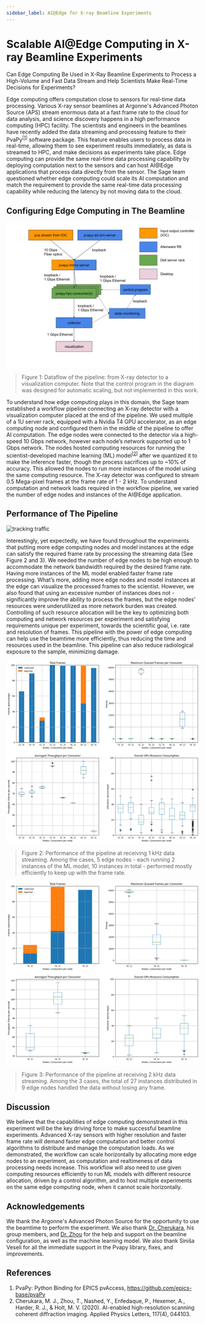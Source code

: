 ```yaml
---
sidebar_label: AI@Edge for X-ray Beamline Experiments
---
```


# Scalable AI@Edge Computing in X-ray Beamline Experiments

Can Edge Computing Be Used in X-Ray Beamline Experiments to Process a High-Volume and Fast Data Stream and Help Scientists Make Real-Time Decisions for Experiments?

Edge computing offers computation close to sensors for real-time data processing. Various X-ray sensor beamlines at Argonne's Advanced Photon Source (APS) stream enormous data at a fast frame rate to the cloud for data analysis, and science discovery happens in a high performance computing (HPC) facility. The scientists and engineers in the beamlines have recently added the data streaming and processing feature to their PvaPy<sup>[[1](#references)]</sup> software package. This feature enables users to process data in real-time, allowing them to see experiment results immediately, as data is streamed to HPC, and make decisions as experiments take place. Edge computing can provide the same real-time data processing capability by deploying computation next to the sensors and can host AI@Edge applications that process data directly from the sensor. The Sage team questioned whether edge computing could scale its AI computation and match the requirement to provide the same real-time data processing capability while reducing the latency by not moving data to the cloud.

## Configuring Edge Computing in The Beamline
![Dataflow](../imgs/scalable-ci-in-aps-1.jpg)
> Figure 1: Dataflow of the pipeline: from X-ray detector to a visualization computer. Note that the control program in the diagram was designed for automatic scaling, but not implemented in this work.

To understand how edge computing plays in this domain, the Sage team established a workflow pipeline connecting an X-ray detector with a visualization computer placed at the end of the pipeline. We used multiple of a 1U server rack, equipped with a Nvidia T4 GPU accelerator, as an edge computing node and configured them in the middle of the pipeline to offer AI computation. The edge nodes were connected to the detector via a high-speed 10 Gbps network, however each node’s network supported up to 1 Gbps network. The nodes hosted computing resources for running the scientist-developed machine learning (ML) model<sup>[[2](#references)]</sup> after we quantized it to make the inference faster, though the process  sacrifices up to ~10% of accuracy. This allowed the nodes to run more instances of the model using the same computing resource. The X-ray detector was configured to stream 0.5 Mega-pixel frames at the frame rate of 1 - 2 kHz. To understand computation and network loads required in the workflow pipeline, we varied the number of edge nodes and instances of the AI@Edge application.

## Performance of The Pipeline
![tracking traffic](../imgs/scalable-ci-in-aps-4.gif)

Interestingly, yet expectedly, we have found throughout the experiments that putting more edge computing nodes and model instances at the edge can satisfy the required frame rate by processing the streaming data (See Figure 2 and 3). We needed the number of edge nodes to be high enough to accommodate the network bandwidth required by the desired frame rate. Having more instances of the ML model enabled faster frame rate processing. What’s more, adding more edge nodes and model instances at the edge can visualize the processed frames to the scientist. However, we also found that using an excessive number of instances does not - significantly improve the ability to process the frames, but the edge nodes’ resources were underutilized as  more network burden was created. Controlling of such resource allocation will be the key to optimizing both computing and network resources per experiment and satisfying requirements unique per experiment, towards the scientific goal, i.e. rate and resolution of frames. This pipeline with the power of edge computing can help use the beamtime more efficiently, thus reducing the time and resources used in the beamline. This pipeline can also reduce radiological exposure to the sample, minimizing damage.

![performance-1khz](../imgs/scalable-ci-in-aps-2.png)
> Figure 2: Performance of the pipeline at receiving 1 kHz data streaming. Among the cases, 5 edge nodes - each running 2 instances of the ML model, 10 instances in total - performed mostly efficiently to keep up with the frame rate.

![performance-2khz](../imgs/scalable-ci-in-aps-3.png)
> Figure 3: Performance of the pipeline at receiving 2 kHz data streaming. Among the 3 cases, the total of 27 instances distributed in 9 edge nodes handled the data without losing any frame.

## Discussion
We believe that the capabilities of edge computing demonstrated in this experiment will be the key driving force to make successful beamline experiments. Advanced X-ray sensors with higher resolution and faster frame rate will demand faster edge computation and better control algorithms to distribute and manage the computation loads. As we demonstrated, the workflow can scale horizontally by allocating more edge nodes to an experiment, as computation and realtimeness of data processing needs increase. This workflow will also need to use given computing resources efficiently to run ML models with different resource allocation, driven by a control algorithm, and to host multiple experiments on the same edge computing node, when it cannot scale horizontally.

## Acknowledgements

We thank the Argonne's Advanced Photon Source for the opportunity to use the beamtime to perform the experiment. We also thank [Dr. Cherukara](https://www.anl.gov/profile/mathew-joseph-cherukara), his group members, and [Dr. Zhou](https://www.anl.gov/profile/tao-zhou) for the help and support on the beamline configuration, as well as the machine learning model. We also thank Siniša Veseli for all the immediate support in the Pvapy library,  fixes, and improvements.

## References
1. PvaPy: Python Binding for EPICS pvAccess, https://github.com/epics-base/pvaPy
2. Cherukara, M. J., Zhou, T., Nashed, Y., Enfedaque, P., Hexemer, A., Harder, R. J., & Holt, M. V. (2020). AI-enabled high-resolution scanning coherent diffraction imaging. Applied Physics Letters, 117(4), 044103.
